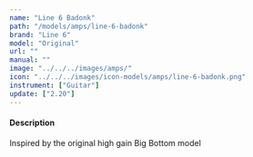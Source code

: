 ```yaml
---
name: "Line 6 Badonk"
path: "/models/amps/line-6-badonk"
brand: "Line 6"
model: "Original"
url: ""
manual: ""
image: "../../../images/amps/"
icon: "../../../images/icon-models/amps/line-6-badonk.png"
instrument: ["Guitar"]
update: ["2.20"]
---
```

#### Description
Inspired by the original high gain Big Bottom model